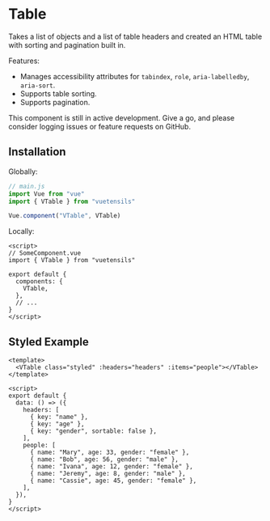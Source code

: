 # Table

Takes a list of objects and a list of table headers and created an HTML table with sorting and pagination built in.

Features:

- Manages accessibility attributes for `tabindex`, `role`, `aria-labelledby`, `aria-sort`.
- Supports table sorting.
- Supports pagination.

This component is still in active development. Give a go, and please consider logging issues or feature requests on GitHub.

## Installation

Globally:

```js
// main.js
import Vue from "vue"
import { VTable } from "vuetensils"

Vue.component("VTable", VTable)
```

Locally:

```vue
<script>
// SomeComponent.vue
import { VTable } from "vuetensils"

export default {
  components: {
    VTable,
  },
  // ...
}
</script>
```

## Styled Example

```vue live
<template>
  <VTable class="styled" :headers="headers" :items="people"></VTable>
</template>

<script>
export default {
  data: () => ({
    headers: [
      { key: "name" },
      { key: "age" },
      { key: "gender", sortable: false },
    ],
    people: [
      { name: "Mary", age: 33, gender: "female" },
      { name: "Bob", age: 56, gender: "male" },
      { name: "Ivana", age: 12, gender: "female" },
      { name: "Jeremy", age: 8, gender: "male" },
      { name: "Cassie", age: 45, gender: "female" },
    ],
  }),
}
</script>
```
